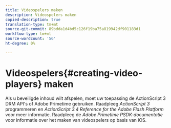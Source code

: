 ```yaml
---
title: Videospelers maken
description: Videospelers maken
copied-description: true
translation-type: tm+mt
source-git-commit: 89bdda1d4bd5c126f19ba75a819942df901183d1
workflow-type: tm+mt
source-wordcount: '56'
ht-degree: 0%

---
```



# Videospelers{#creating-video-players} maken

Als u beveiligde inhoud wilt afspelen, moet uw toepassing de ActionScript 3 DRM API&#39;s of Adobe Primetime gebruiken. Raadpleeg *ActionScript 3* programmeren en *ActionScript 3.4 Reference for the Adobe Flash Platform* voor meer informatie. Raadpleeg de *Adobe Primetime PSDK-documentatie* voor informatie over het maken van videospelers op basis van iOS.
